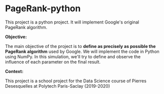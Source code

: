 # PageRank-python

This project is a python project. It will implement Google's original PageRank algorithm.

**Objective:**

The main objective of the project is to **define as precisely as possible the PageRank algorithm** used by Google. We will implement the code in Python using NumPy. In this simulation, we'll try to define and observe the influence of each parameter on the final result.


**Context:**

This project is a school project for the Data Science course of Pierres Desesquelles at Polytech Paris-Saclay (2019-2020)
